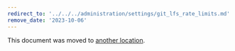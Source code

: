 ```yaml
---
redirect_to: '../../../administration/settings/git_lfs_rate_limits.md'
remove_date: '2023-10-06'
---
```


This document was moved to [another location](../../../administration/settings/git_lfs_rate_limits.md).

<!-- This redirect file can be deleted after <2023-10-06>. -->
<!-- Redirects that point to other docs in the same project expire in three months. -->
<!-- Redirects that point to docs in a different project or site (for example, link is not relative and starts with `https:`) expire in one year. -->
<!-- Before deletion, see: https://docs.gitlab.com/ee/development/documentation/redirects.html -->
